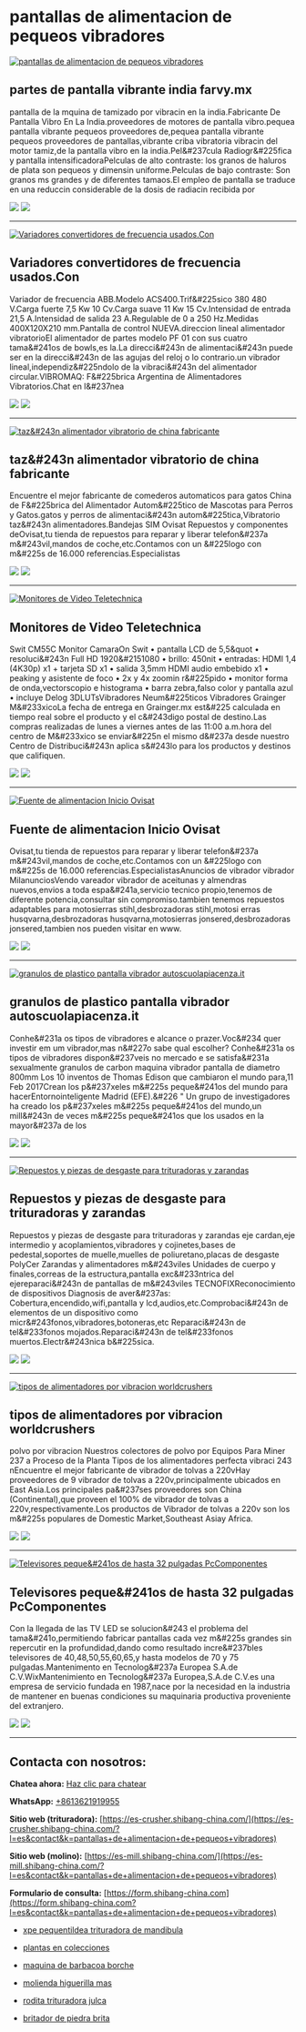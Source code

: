 # pantallas de alimentacion de pequeos vibradores

<a href="https://swt.shibang-china.com/?l=es&img&k=pantallas+de+alimentacion+de+pequeos+vibradores" target="_blank">![pantallas de alimentacion de pequeos vibradores](http://static.shibang-china.com/all-800x300/354.jpg)</a>

## partes de pantalla vibrante india farvy.mx
pantalla de la mquina de tamizado por vibracin en la india.Fabricante De Pantalla Vibro En La India.proveedores de motores de pantalla vibro.pequea pantalla vibrante pequeos proveedores de,pequea pantalla vibrante pequeos proveedores de pantallas,vibrante criba vibratoria vibracin del motor tamiz,de la pantalla vibro en la india.Pel&#237cula Radiogr&#225fica y pantalla intensificadoraPelculas de alto contraste: los granos de haluros de plata son pequeos y dimensin uniforme.Pelculas de bajo contraste: Son granos ms grandes y de diferentes tamaos.El empleo de pantalla se traduce en una reduccin considerable de la dosis de radiacin recibida por


<a href="https://whatsapp.shibangsoft.com/WhatsApp.php" target="_blank" title="WhatsApp">![](http://static.shibang-china.com/icon/whatsapp.png)</a> <a href="https://swt.shibang-china.com/?l=es&icon&k=pantallas+de+alimentacion+de+pequeos+vibradores" target="_blank">![](http://static.shibang-china.com/icon/chat-es.png)</a>

---

<a href="https://swt.shibang-china.com/?l=es&img&k=pantallas+de+alimentacion+de+pequeos+vibradores" target="_blank">![Variadores convertidores de frecuencia usados.Con](http://static.shibang-china.com/all-800x300/421.jpg)</a>

## Variadores convertidores de frecuencia usados.Con
Variador de frecuencia ABB.Modelo ACS400.Trif&#225sico 380 480 V.Carga fuerte 7,5 Kw 10 Cv.Carga suave 11 Kw 15 Cv.Intensidad de entrada 21,5 A.Intensidad de salida 23 A.Regulable de 0 a 250 Hz.Medidas 400X120X210 mm.Pantalla de control NUEVA.direccion lineal alimentador vibratorioEl alimentador de partes modelo PF 01 con sus cuatro tama&#241os de bowls,es la.La direcci&#243n de alimentaci&#243n puede ser en la direcci&#243n de las agujas del reloj o lo contrario.un vibrador lineal,independiz&#225ndolo de la vibraci&#243n del alimentador circular.VIBROMAQ: F&#225brica Argentina de Alimentadores Vibratorios.Chat en l&#237nea


<a href="https://whatsapp.shibangsoft.com/WhatsApp.php" target="_blank" title="WhatsApp">![](http://static.shibang-china.com/icon/whatsapp.png)</a> <a href="https://swt.shibang-china.com/?l=es&icon&k=pantallas+de+alimentacion+de+pequeos+vibradores" target="_blank">![](http://static.shibang-china.com/icon/chat-es.png)</a>

---

<a href="https://swt.shibang-china.com/?l=es&img&k=pantallas+de+alimentacion+de+pequeos+vibradores" target="_blank">![taz&#243n alimentador vibratorio de china fabricante](http://static.shibang-china.com/all-800x300/750.jpg)</a>

## taz&#243n alimentador vibratorio de china fabricante
Encuentre el mejor fabricante de comederos automaticos para gatos China de F&#225brica del Alimentador Autom&#225tico de Mascotas para Perros y Gatos.gatos y perros de alimentaci&#243n autom&#225tica,Vibratorio taz&#243n alimentadores.Bandejas SIM Ovisat Repuestos y componentes deOvisat,tu tienda de repuestos para reparar y liberar telefon&#237a m&#243vil,mandos de coche,etc.Contamos con un &#225logo con m&#225s de 16.000 referencias.Especialistas


<a href="https://whatsapp.shibangsoft.com/WhatsApp.php" target="_blank" title="WhatsApp">![](http://static.shibang-china.com/icon/whatsapp.png)</a> <a href="https://swt.shibang-china.com/?l=es&icon&k=pantallas+de+alimentacion+de+pequeos+vibradores" target="_blank">![](http://static.shibang-china.com/icon/chat-es.png)</a>

---

<a href="https://swt.shibang-china.com/?l=es&img&k=pantallas+de+alimentacion+de+pequeos+vibradores" target="_blank">![Monitores de Video Teletechnica](http://static.shibang-china.com/all-800x300/607.jpg)</a>

## Monitores de Video Teletechnica
Swit CM55C Monitor CamaraOn Swit • pantalla LCD de 5,5&quot • resoluci&#243n Full HD 1920&#2151080 • brillo: 450nit • entradas: HDMI 1,4 (4K30p) x1 + tarjeta SD x1 • salida 3,5mm HDMI audio embebido x1 • peaking y asistente de foco • 2x y 4x zoomin r&#225pido • monitor forma de onda,vectorscopio e histograma • barra zebra,falso color y pantalla azul • incluye Delog 3DLUTsVibradores Neum&#225ticos Vibradores Grainger M&#233xicoLa fecha de entrega en Grainger.mx est&#225 calculada en tiempo real sobre el producto y el c&#243digo postal de destino.Las compras realizadas de lunes a viernes antes de las 11:00 a.m.hora del centro de M&#233xico se enviar&#225n el mismo d&#237a desde nuestro Centro de Distribuci&#243n aplica s&#243lo para los productos y destinos que califiquen.


<a href="https://whatsapp.shibangsoft.com/WhatsApp.php" target="_blank" title="WhatsApp">![](http://static.shibang-china.com/icon/whatsapp.png)</a> <a href="https://swt.shibang-china.com/?l=es&icon&k=pantallas+de+alimentacion+de+pequeos+vibradores" target="_blank">![](http://static.shibang-china.com/icon/chat-es.png)</a>

---

<a href="https://swt.shibang-china.com/?l=es&img&k=pantallas+de+alimentacion+de+pequeos+vibradores" target="_blank">![Fuente de alimentacion Inicio Ovisat](http://static.shibang-china.com/all-800x300/1126.jpg)</a>

## Fuente de alimentacion Inicio Ovisat
Ovisat,tu tienda de repuestos para reparar y liberar telefon&#237a m&#243vil,mandos de coche,etc.Contamos con un &#225logo con m&#225s de 16.000 referencias.EspecialistasAnuncios de vibrador vibrador MilanunciosVendo vareador vibrador de aceitunas y almendras nuevos,envios a toda espa&#241a,servicio tecnico propio,tenemos de diferente potencia,consultar sin compromiso.tambien tenemos repuestos adaptables para motosierras stihl,desbrozadoras stihl,motosi erras husqvarna,desbrozadoras husqvarna,motosierras jonsered,desbrozadoras jonsered,tambien nos pueden visitar en www.


<a href="https://whatsapp.shibangsoft.com/WhatsApp.php" target="_blank" title="WhatsApp">![](http://static.shibang-china.com/icon/whatsapp.png)</a> <a href="https://swt.shibang-china.com/?l=es&icon&k=pantallas+de+alimentacion+de+pequeos+vibradores" target="_blank">![](http://static.shibang-china.com/icon/chat-es.png)</a>

---

<a href="https://swt.shibang-china.com/?l=es&img&k=pantallas+de+alimentacion+de+pequeos+vibradores" target="_blank">![granulos de plastico pantalla vibrador autoscuolapiacenza.it](http://static.shibang-china.com/all-800x300/1433.jpg)</a>

## granulos de plastico pantalla vibrador autoscuolapiacenza.it
Conhe&#231a os tipos de vibradores e alcance o prazer.Voc&#234 quer investir em um vibrador,mas n&#227o sabe qual escolher? Conhe&#231a os tipos de vibradores dispon&#237veis no mercado e se satisfa&#231a sexualmente granulos de carbon maquina vibrador pantalla de diametro 800mm Los 10 inventos de Thomas Edison que cambiaron el mundo para,11 Feb 2017Crean los p&#237xeles m&#225s peque&#241os del mundo para hacerEntornointeligente Madrid (EFE).&#226 " Un grupo de investigadores ha creado los p&#237xeles m&#225s peque&#241os del mundo,un mill&#243n de veces m&#225s peque&#241os que los usados en la mayor&#237a de los


<a href="https://whatsapp.shibangsoft.com/WhatsApp.php" target="_blank" title="WhatsApp">![](http://static.shibang-china.com/icon/whatsapp.png)</a> <a href="https://swt.shibang-china.com/?l=es&icon&k=pantallas+de+alimentacion+de+pequeos+vibradores" target="_blank">![](http://static.shibang-china.com/icon/chat-es.png)</a>

---

<a href="https://swt.shibang-china.com/?l=es&img&k=pantallas+de+alimentacion+de+pequeos+vibradores" target="_blank">![Repuestos y piezas de desgaste para trituradoras y zarandas](http://static.shibang-china.com/all-800x300/979.jpg)</a>

## Repuestos y piezas de desgaste para trituradoras y zarandas
Repuestos y piezas de desgaste para trituradoras y zarandas eje cardan,eje intermedio y acoplamientos,vibradores y cojinetes,bases de pedestal,soportes de muelle,muelles de poliuretano,placas de desgaste PolyCer Zarandas y alimentadores m&#243viles Unidades de cuerpo y finales,correas de la estructura,pantalla exc&#233ntrica del ejereparaci&#243n de pantallas de m&#243viles TECNOFIXReconocimiento de dispositivos Diagnosis de aver&#237as: Cobertura,encendido,wifi,pantalla y lcd,audios,etc.Comprobaci&#243n de elementos de un dispositivo como micr&#243fonos,vibradores,botoneras,etc Reparaci&#243n de tel&#233fonos mojados.Reparaci&#243n de tel&#233fonos muertos.Electr&#243nica b&#225sica.


<a href="https://whatsapp.shibangsoft.com/WhatsApp.php" target="_blank" title="WhatsApp">![](http://static.shibang-china.com/icon/whatsapp.png)</a> <a href="https://swt.shibang-china.com/?l=es&icon&k=pantallas+de+alimentacion+de+pequeos+vibradores" target="_blank">![](http://static.shibang-china.com/icon/chat-es.png)</a>

---

<a href="https://swt.shibang-china.com/?l=es&img&k=pantallas+de+alimentacion+de+pequeos+vibradores" target="_blank">![tipos de alimentadores por vibracion worldcrushers](http://static.shibang-china.com/all-800x300/458.jpg)</a>

## tipos de alimentadores por vibracion worldcrushers
polvo por vibracion Nuestros colectores de polvo por Equipos Para Miner 237 a Proceso de la Planta Tipos de los alimentadores perfecta vibraci 243 nEncuentre el mejor fabricante de vibrador de tolvas a 220vHay proveedores de 9 vibrador de tolvas a 220v,principalmente ubicados en East Asia.Los principales pa&#237ses proveedores son China (Continental),que proveen el 100% de vibrador de tolvas a 220v,respectivamente.Los productos de Vibrador de tolvas a 220v son los m&#225s populares de Domestic Market,Southeast Asiay Africa.


<a href="https://whatsapp.shibangsoft.com/WhatsApp.php" target="_blank" title="WhatsApp">![](http://static.shibang-china.com/icon/whatsapp.png)</a> <a href="https://swt.shibang-china.com/?l=es&icon&k=pantallas+de+alimentacion+de+pequeos+vibradores" target="_blank">![](http://static.shibang-china.com/icon/chat-es.png)</a>

---

<a href="https://swt.shibang-china.com/?l=es&img&k=pantallas+de+alimentacion+de+pequeos+vibradores" target="_blank">![Televisores peque&#241os de hasta 32 pulgadas PcComponentes](http://static.shibang-china.com/all-800x300/535.jpg)</a>

## Televisores peque&#241os de hasta 32 pulgadas PcComponentes
Con la llegada de las TV LED se solucion&#243 el problema del tama&#241o,permitiendo fabricar pantallas cada vez m&#225s grandes sin repercutir en la profundidad,dando como resultado incre&#237bles televisores de 40,48,50,55,60,65,y hasta modelos de 70 y 75 pulgadas.Mantenimento en Tecnolog&#237a Europea S.A.de C.V.WixMantenimiento en Tecnolog&#237a Europea,S.A.de C.V.es una empresa de servicio fundada en 1987,nace por la necesidad en la industria de mantener en buenas condiciones su maquinaria productiva proveniente del extranjero.


<a href="https://whatsapp.shibangsoft.com/WhatsApp.php" target="_blank" title="WhatsApp">![](http://static.shibang-china.com/icon/whatsapp.png)</a> <a href="https://swt.shibang-china.com/?l=es&icon&k=pantallas+de+alimentacion+de+pequeos+vibradores" target="_blank">![](http://static.shibang-china.com/icon/chat-es.png)</a>

---
## Contacta con nosotros:

**Chatea ahora:** [Haz clic para chatear](https://swt.shibang-china.com?l=es&contact&k=pantallas+de+alimentacion+de+pequeos+vibradores)

**WhatsApp:**  [+8613621919955](https://whatsapp.shibangsoft.com/WhatsApp.php)

**Sitio web (trituradora):** [https://es-crusher.shibang-china.com/](https://es-crusher.shibang-china.com/?l=es&contact&k=pantallas+de+alimentacion+de+pequeos+vibradores)

**Sitio web (molino):** [https://es-mill.shibang-china.com/](https://es-mill.shibang-china.com/?l=es&contact&k=pantallas+de+alimentacion+de+pequeos+vibradores)

**Formulario de consulta:** [https://form.shibang-china.com](https://form.shibang-china.com?l=es&contact&k=pantallas+de+alimentacion+de+pequeos+vibradores)

* [xpe pequentildea trituradora de mandibula](../94/xpe%20pequentildea%20trituradora%20de%20mandibula.md)

* [plantas en colecciones](../91/plantas%20en%20colecciones.md)

* [maquina de barbacoa borche](../88/maquina%20de%20barbacoa%20borche.md)

* [molienda higuerilla mas](../89/molienda%20higuerilla%20mas.md)

* [rodita trituradora julca](../94/rodita%20trituradora%20julca.md)

* [britador de piedra brita](../84/britador%20de%20piedra%20brita.md)